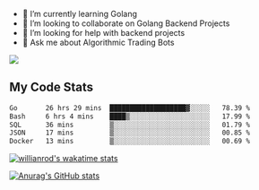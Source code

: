 
- 🌱 I’m currently learning Golang
- 👯 I’m looking to collaborate on Golang Backend Projects
- 🤔 I’m looking for help with backend projects
- 💬 Ask me about Algorithmic Trading Bots

![](https://github-profile-trophy.vercel.app/?username=kevinbarrero)

## My Code Stats

<!--START_SECTION:waka-->

```txt
Go       26 hrs 29 mins  ███████████████████▓░░░░░   78.39 %
Bash     6 hrs 4 mins    ████▒░░░░░░░░░░░░░░░░░░░░   17.99 %
SQL      36 mins         ▒░░░░░░░░░░░░░░░░░░░░░░░░   01.79 %
JSON     17 mins         ▒░░░░░░░░░░░░░░░░░░░░░░░░   00.85 %
Docker   13 mins         ▒░░░░░░░░░░░░░░░░░░░░░░░░   00.69 %
```

<!--END_SECTION:waka-->

[![willianrod's wakatime stats](https://github-readme-stats.vercel.app/api/wakatime?username=holdandup&layout=compact&theme=react&custom_title=Wakatime%20All%20Time%20Stats&langs_count=8)](https://github.com/anuraghazra/github-readme-stats)

[![Anurag's GitHub stats](https://github-readme-stats.vercel.app/api?username=Kevinbarrero)](https://github.com/anuraghazra/github-readme-stats)




